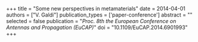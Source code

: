 +++
title = "Some new perspectives in metamaterials"
date = 2014-04-01
authors = ["V. Galdi"]
publication_types = ['paper-conference']
abstract = ""
selected = false
publication = "*Proc. 8th the European Conference on Antennas and Propagation (EuCAP)*"
doi = "10.1109/EuCAP.2014.6901993"
+++

